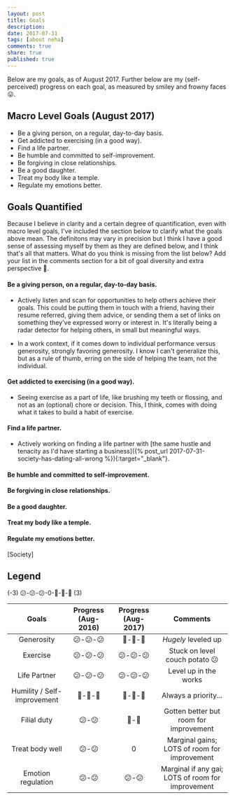 ```yaml
---
layout: post
title: Goals
description: 
date: 2017-07-31
tags: [about neha]
comments: true
share: true
published: true
---
```


Below are my goals, as of August 2017. Further below are my (self-perceived) progress on each goal, as measured by smiley and frowny faces 😛. 


## Macro Level Goals (August 2017)

* Be a giving person, on a regular, day-to-day basis.
* Get addicted to exercising (in a good way).
* Find a life partner.
* Be humble and committed to self-improvement.
* Be forgiving in close relationships.
* Be a good daughter.
* Treat my body like a temple. 
* Regulate my emotions better.


## Goals Quantified

Because I believe in clarity and a certain degree of quantification, even with macro level goals, I've included the section below to clarify what the goals above mean. The definitons may vary in precision but I think I have a good sense of assessing myself by them as they are defined below, and I think that's all that matters. What do you think is missing from the list below? Add your list in the comments section for a bit of goal diversity and extra perspective 🙂. 

#### Be a giving person, on a regular, day-to-day basis.

* Actively listen and scan for opportunities to help others achieve their goals. This could be putting them in touch with a friend, having their resume referred, giving them advice, or sending them a set of links on something they've expressed worry or interest in. It's literally being a radar detector for helping others, in small but meaningful ways. 

* In a work context, if it comes down to individual performance versus generosity, strongly favoring generosity. I know I can't generalize this, but as a rule of thumb, erring on the side of helping the team, not the individual.

#### Get addicted to exercising (in a good way).

* Seeing exercise as a part of life, like brushing my teeth or flossing, and not as an (optional) chore or decision. This, I think, comes with doing what it takes to build a habit of exercise. 

#### Find a life partner.

* Actively working on finding a life partner with [the same hustle and tenacity as I'd have starting a business]({% post_url 2017-07-31-society-has-dating-all-wrong %}){:target="_blank"}.
#### Be humble and committed to self-improvement.
#### Be forgiving in close relationships.
#### Be a good daughter.
#### Treat my body like a temple. 
#### Regulate my emotions better.

[Society]

## Legend

(-3) 😕-😕-😕-0-🙂-🙂-🙂 (3)

| Goals | Progress (Aug-2016) | Progress (Aug-2017) | Comments |
| :------: | :------: | :------: | :------: |
| Generosity   | 😕-😕-😕 | 🙂-🙂-🙂 | *Hugely* leveled up |
| Exercise | 😕-😕-😕 | 😕-😕-😕 | Stuck on level couch potato 😕 |
| Life Partner    | 😕-😕-😕 | 😕-😕-😕 | Level up in the works |
| Humility / Self-improvement | 🙂-🙂-🙂 | 🙂-🙂-🙂 | Always a priority... |
| Filial duty  | 😕-😕 | 🙂-🙂 | Gotten better but room for improvement |
| Treat body well    | 😕-😕 | 0 | Marginal gains; LOTS of room for improvement |
| Emotion regulation    | 😕-😕 | 😕-😕 | Marginal if any gai; LOTS of room for improvement |

